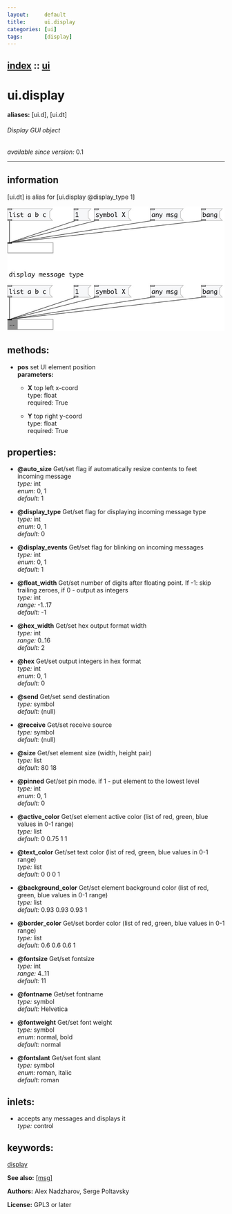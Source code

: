```yaml
---
layout:     default
title:      ui.display
categories: [ui]
tags:       [display]
---
```

[index](index.html) :: [ui](category_ui.html)
---

# ui.display
**aliases:** [ui.d], [ui.dt]


###### Display GUI object

*available since version:* 0.1

---


## information
[ui.dt] is alias for [ui.display @display_type 1]


[![example](../examples/img/ui.display.jpg)](../examples/pd/ui.display.pd)





## methods:

* **pos**
set UI element position<br>
  __parameters:__
  - **X** top left x-coord<br>
    type: float <br>
    required: True <br>

  - **Y** top right y-coord<br>
    type: float <br>
    required: True <br>




## properties:

* **@auto_size** 
Get/set flag if automatically resize contents to feet incoming message<br>
_type:_ int<br>
_enum:_ 0, 1<br>
_default:_ 1<br>

* **@display_type** 
Get/set flag for displaying incoming message type<br>
_type:_ int<br>
_enum:_ 0, 1<br>
_default:_ 0<br>

* **@display_events** 
Get/set flag for blinking on incoming messages<br>
_type:_ int<br>
_enum:_ 0, 1<br>
_default:_ 1<br>

* **@float_width** 
Get/set number of digits after floating point. If -1: skip trailing zeroes, if 0 -
output as integers<br>
_type:_ int<br>
_range:_ -1..17<br>
_default:_ -1<br>

* **@hex_width** 
Get/set hex output format width<br>
_type:_ int<br>
_range:_ 0..16<br>
_default:_ 2<br>

* **@hex** 
Get/set output integers in hex format<br>
_type:_ int<br>
_enum:_ 0, 1<br>
_default:_ 0<br>

* **@send** 
Get/set send destination<br>
_type:_ symbol<br>
_default:_ (null)<br>

* **@receive** 
Get/set receive source<br>
_type:_ symbol<br>
_default:_ (null)<br>

* **@size** 
Get/set element size (width, height pair)<br>
_type:_ list<br>
_default:_ 80 18<br>

* **@pinned** 
Get/set pin mode. if 1 - put element to the lowest level<br>
_type:_ int<br>
_enum:_ 0, 1<br>
_default:_ 0<br>

* **@active_color** 
Get/set element active color (list of red, green, blue values in 0-1 range)<br>
_type:_ list<br>
_default:_ 0 0.75 1 1<br>

* **@text_color** 
Get/set text color (list of red, green, blue values in 0-1 range)<br>
_type:_ list<br>
_default:_ 0 0 0 1<br>

* **@background_color** 
Get/set element background color (list of red, green, blue values in 0-1 range)<br>
_type:_ list<br>
_default:_ 0.93 0.93 0.93 1<br>

* **@border_color** 
Get/set border color (list of red, green, blue values in 0-1 range)<br>
_type:_ list<br>
_default:_ 0.6 0.6 0.6 1<br>

* **@fontsize** 
Get/set fontsize<br>
_type:_ int<br>
_range:_ 4..11<br>
_default:_ 11<br>

* **@fontname** 
Get/set fontname<br>
_type:_ symbol<br>
_default:_ Helvetica<br>

* **@fontweight** 
Get/set font weight<br>
_type:_ symbol<br>
_enum:_ normal, bold<br>
_default:_ normal<br>

* **@fontslant** 
Get/set font slant<br>
_type:_ symbol<br>
_enum:_ roman, italic<br>
_default:_ roman<br>



## inlets:

* accepts any messages and displays it<br>
_type:_ control





## keywords:

[display](keywords/display.html)



**See also:**
[\[msg\]](msg.html)




**Authors:** Alex Nadzharov, Serge Poltavsky




**License:** GPL3 or later






